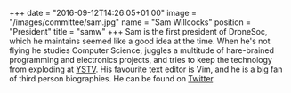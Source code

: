 +++
date = "2016-09-12T14:26:05+01:00"
image = "/images/committee/sam.jpg"
name = "Sam Willcocks"
position = "President"
title = "samw"
+++
Sam is the first president of DroneSoc, which he maintains seemed like a good idea at the time. When he's not flying he studies Computer Science, juggles a multitude of hare-brained programming and electronics projects, and tries to keep the technology from exploding at [YSTV](https://ystv.co.uk). His favourite text editor is Vim, and he is a big fan of third person biographies. He can be found on [Twitter](https://twitter.com/swlcx).
